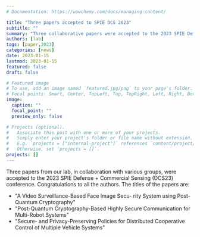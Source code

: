 ```yaml
---
# Documentation: https://wowchemy.com/docs/managing-content/

title: "Three papers accepted to SPIE DCS 2023"
subtitle: ""
summary: "Three collaborative papers were accepted to the 2023 SPIE Defense + Commercial Sensing (DCS23) conference."
authors: [lab]
tags: [paper,2023]
categories: [news]
date: 2023-01-15
lastmod: 2023-01-15
featured: false
draft: false

# Featured image
# To use, add an image named `featured.jpg/png` to your page's folder.
# Focal points: Smart, Center, TopLeft, Top, TopRight, Left, Right, BottomLeft, Bottom, BottomRight.
image:
  caption: ""
  focal_point: ""
  preview_only: false

# Projects (optional).
#   Associate this post with one or more of your projects.
#   Simply enter your project's folder or file name without extension.
#   E.g. `projects = ["internal-project"]` references `content/project/deep-learning/index.md`.
#   Otherwise, set `projects = []`.
projects: []
---
```


Three papers from our lab, in collaboration with various groups, were accepted to the 2023 SPIE Defense + Commercial Sensing (DCS23) conference.  Congratulations to all the authors.  The titles of the papers are:
- "A Video Surveillance-Based Face Image Secu- rity System using Post-Quantum Cryptography"
- "Post-Quantum Cryptography-Based Highly Secure Communication for Multi-Robot Systems"
- "Secure- and Privacy-Preserving Policies for Distributed Cooperative Control of Multiple Vehicle Systems"
